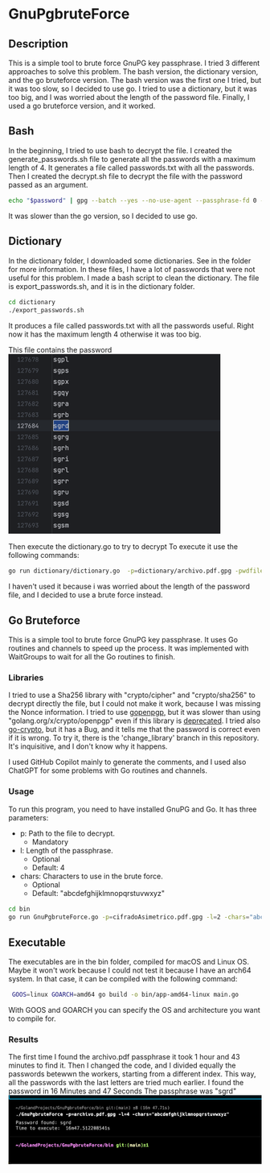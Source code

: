 # GnuPgbruteForce

## Description
This is a simple tool to brute force GnuPG key passphrase. I tried 3 different approaches to solve this problem.
The bash version, the dictionary version, and the go bruteforce version.
The bash version was the first one I tried, but it was too slow, so I decided to use go.
I tried to use a dictionary, but it was too big, and I was worried about the length of the password file.
Finally, I used a go bruteforce version, and it worked.

## Bash
In the beginning, I tried to use bash to decrypt the file.
I created the generate_passwords.sh file to generate all the passwords with a maximum length of 4.
It generates a file called passwords.txt with all the passwords.
Then I created the decrypt.sh file to decrypt the file with the password passed as an argument.

``` bash
echo "$password" | gpg --batch --yes --no-use-agent --passphrase-fd 0 -d "$encrypted_file" >/dev/null 2>/dev/null
```

It was slower than the go version, so I decided to use go.



## Dictionary

In the dictionary folder, I downloaded some dictionaries. See in the folder for more information.
In these files, I have a lot of passwords that were not useful for this problem. I made a bash script to clean the dictionary.
The file is export_passwords.sh, and it is in the dictionary folder.

``` bash
cd dictionary
./export_passwords.sh
```
It produces a file called passwords.txt with all the passwords useful.
Right now it has the maximum length 4 otherwise it was too big.

This file contains the password
![img_1.png](img_1.png)

Then execute the dictionary.go to try to decrypt
To execute it use the following commands:
``` bash
go run dictionary/dictionary.go  -p=dictionary/archivo.pdf.gpg -pwdfile=dictionary/my_passwords.txt
```

I haven't used it because i was worried about the length of the password file,
and I decided to use a brute force instead.

## Go Bruteforce

This is a simple tool to brute force GnuPG key passphrase.
It uses Go routines and channels to speed up the process.
It was implemented with WaitGroups to wait for all the Go routines to finish.


### Libraries
I tried to use a Sha256 library with "crypto/cipher" and "crypto/sha256"
to decrypt directly the file, but I could not make it work, because I was missing the Nonce information.
I tried to use [gopenpgp,](https://github.com/ProtonMail/gopenpgp)
but it was slower than using "golang.org/x/crypto/openpgp"
even if this library is [deprecated](https://github.com/golang/go/issues/44226).
I tried also [go-crypto,](https://github.com/ProtonMail/go-crypto) but it has a Bug,
and it tells me that the password is correct even if it is wrong.
To try it, there is the 'change_library' branch in this repository.
It's inquisitive, and I don't know why it happens.

I used GitHub Copilot mainly to generate the comments,
and I used also ChatGPT for some problems with Go routines and channels.

### Usage

To run this program, you need to have installed GnuPG and Go.
It has three parameters:

- p: Path to the file to decrypt.
    - Mandatory
- l: Length of the passphrase.
    - Optional
    - Default: 4
- chars: Characters to use in the brute force.
    - Optional
    - Default: "abcdefghijklmnopqrstuvwxyz"

``` bash
cd bin
go run GnuPgbruteForce.go -p=cifradoAsimetrico.pdf.gpg -l=2 -chars="abcdefghijklmnopqrstuvwxyz"
```

## Executable

The executables are in the bin folder, compiled for macOS and Linux OS.
Maybe it won't work because I could not test it because I have an arch64 system.
In that case, it can be compiled with the following command:

``` bash
 GOOS=linux GOARCH=amd64 go build -o bin/app-amd64-linux main.go 
```

With GOOS and GOARCH you can specify the OS and architecture you want to compile for.


### Results

The first time I found the archivo.pdf passphrase it took 1 hour and 43 minutes to find it.
Then I changed the code, and I divided equally the passwords betewwn the workers, starting from a different index.
This way, all the passwords with the last letters are tried much earlier.
I found the password in 16 Minutes and 47 Seconds
The passphrase was "sgrd"
![img.png](img.png)
